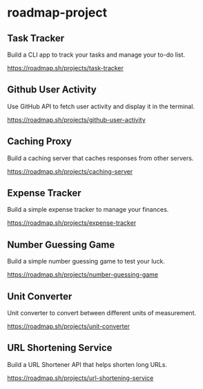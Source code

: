 # roadmap-project

## Task Tracker

Build a CLI app to track your tasks and manage your to-do list.

https://roadmap.sh/projects/task-tracker

## Github User Activity

Use GitHub API to fetch user activity and display it in the terminal.

https://roadmap.sh/projects/github-user-activity


## Caching Proxy

Build a caching server that caches responses from other servers.

https://roadmap.sh/projects/caching-server


## Expense Tracker

Build a simple expense tracker to manage your finances.

https://roadmap.sh/projects/expense-tracker

## Number Guessing Game

Build a simple number guessing game to test your luck.

https://roadmap.sh/projects/number-guessing-game

## Unit Converter

Unit converter to convert between different units of measurement.

https://roadmap.sh/projects/unit-converter

## URL Shortening Service

Build a URL Shortener API that helps shorten long URLs.

https://roadmap.sh/projects/url-shortening-service